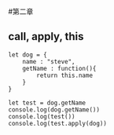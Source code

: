 #第二章

## call, apply, this
    let dog = {
        name : "steve",
        getName : function(){
            return this.name
        }
    }

    let test = dog.getName
    console.log(dog.getName())
    console.log(test())
    console.log(test.apply(dog))